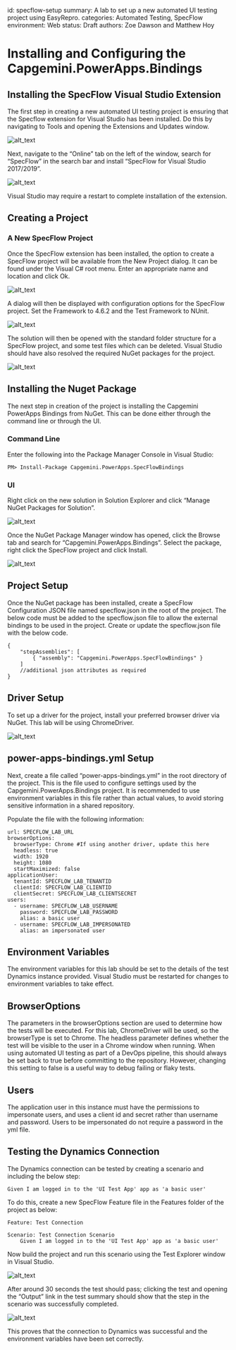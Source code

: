 id: specflow-setup
summary: A lab to set up a new automated UI testing project using EasyRepro.
categories: Automated Testing, SpecFlow
environment: Web
status: Draft
authors: Zoe Dawson and Matthew Hoy

# Installing and Configuring the Capgemini.PowerApps.Bindings

## Installing the SpecFlow Visual Studio Extension

The first step in creating a new automated UI testing project is ensuring that the Specflow extension for Visual Studio has been installed. Do this by navigating to Tools and opening the Extensions and Updates window.


![alt_text](.attachments/setup/image1.png "image_tooltip")


Next, navigate to the “Online” tab on the left of the window, search for “SpecFlow” in the search bar and install “SpecFlow for Visual Studio 2017/2019”.


![alt_text](.attachments/setup/image2.png "image_tooltip")


Visual Studio may require a restart to complete installation of the extension.


## Creating a Project

### A New SpecFlow Project

Once the SpecFlow extension has been installed, the option to create a SpecFlow project will be available from the New Project dialog. It can be found under the Visual C# root menu. Enter an appropriate name and location and click Ok.


![alt_text](.attachments/setup/image3.png "image_tooltip")


A dialog will then be displayed with configuration options for the SpecFlow project. Set the Framework to 4.6.2 and the Test Framework to NUnit.


![alt_text](.attachments/setup/image4.png "image_tooltip")


The solution will then be opened with the standard folder structure for a SpecFlow project, and some test files which can be deleted. Visual Studio should have also resolved the required NuGet packages for the project.


![alt_text](.attachments/setup/image5.png "image_tooltip")


## Installing the Nuget Package

The next step in creation of the project is installing the Capgemini PowerApps Bindings from NuGet. This can be done either through the command line or through the UI.


### Command Line

Enter the following into the Package Manager Console in Visual Studio:

```
PM> Install-Package Capgemini.PowerApps.SpecFlowBindings
```

### UI

Right click on the new solution in Solution Explorer and click “Manage NuGet Packages for Solution”.

![alt_text](.attachments/setup/image6.png "image_tooltip")

Once the NuGet Package Manager window has opened, click the Browse tab and search for “Capgemini.PowerApps.Bindings”. Select the package, right click the SpecFlow project and click Install.

![alt_text](.attachments/setup/image7.png "image_tooltip")

## Project Setup

Once the NuGet package has been installed, create a SpecFlow Configuration JSON file named specflow.json in the root of the project. The below code must be added to the specflow.json file to allow the external bindings to be used in the project. Create or update the specflow.json file with the below code.

```
{
    "stepAssemblies": [
        { "assembly": "Capgemini.PowerApps.SpecFlowBindings" }
    ]
    //additional json attributes as required
}
```

## Driver Setup

To set up a driver for the project, install your preferred browser driver via NuGet. This lab will be using ChromeDriver.


![alt_text](.attachments/setup/image8.png "image_tooltip")


## power-apps-bindings.yml Setup

Next, create a file called “power-apps-bindings.yml” in the root directory of the project. This is the file used to configure settings used by the Capgemini.PowerApps.Bindings project. It is recommended to use environment variables in this file rather than actual values, to avoid storing sensitive information in a shared repository. 

Populate the file with the following information:

```
url: SPECFLOW_LAB_URL
browserOptions:
  browserType: Chrome #If using another driver, update this here
  headless: true
  width: 1920
  height: 1080
  startMaximized: false
applicationUser:
  tenantId: SPECFLOW_LAB_TENANTID
  clientId: SPECFLOW_LAB_CLIENTID
  clientSecret: SPECFLOW_LAB_CLIENTSECRET
users:
  - username: SPECFLOW_LAB_USERNAME
    password: SPECFLOW_LAB_PASSWORD
    alias: a basic user
  - username: SPECFLOW_LAB_IMPERSONATED
    alias: an impersonated user

```

## Environment Variables

The environment variables for this lab should be set to the details of the test Dynamics instance provided. Visual Studio must be restarted for changes to environment variables to take effect.


## BrowserOptions

The parameters in the browserOptions section are used to determine how the tests will be executed. For this lab, ChromeDriver will be used, so the browserType is set to Chrome. The headless parameter defines whether the test will be visible to the user in a Chrome window when running. When using automated UI testing as part of a DevOps pipeline, this should always be set back to true before committing to the repository. However, changing this setting to false is a useful way to debug failing or flaky tests.


## Users

The application user in this instance must have the permissions to impersonate users, and uses a client id and secret rather than username and password. Users to be impersonated do not require a password in the yml file.


## Testing the Dynamics Connection

The Dynamics connection can be tested by creating a scenario and including the below step:


```
Given I am logged in to the 'UI Test App' app as 'a basic user'
```


To do this, create a new SpecFlow Feature file in the Features folder of the project as below: 


```
Feature: Test Connection

Scenario: Test Connection Scenario
	Given I am logged in to the 'UI Test App' app as 'a basic user'
```


Now build the project and run this scenario using the Test Explorer window in Visual Studio.


![alt_text](.attachments/setup/image9.png "image_tooltip")


After around 30 seconds the test should pass; clicking the test and opening the “Output” link in the test summary should show that the step in the scenario was successfully completed.


![alt_text](.attachments/setup/image10.png "image_tooltip")


This proves that the connection to Dynamics was successful and the environment variables have been set correctly.
